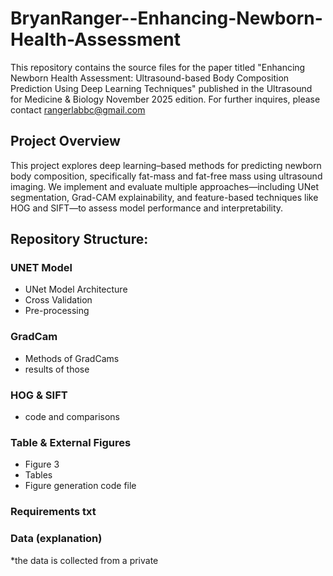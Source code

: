 # BryanRanger--Enhancing-Newborn-Health-Assessment
This repository contains the source files for the paper titled "Enhancing Newborn Health Assessment: Ultrasound-based Body Composition Prediction Using Deep Learning Techniques" published in the Ultrasound for Medicine &amp; Biology November 2025 edition. For further inquires, please contact rangerlabbc@gmail.com

## Project Overview

This project explores deep learning–based methods for predicting newborn body composition, specifically fat-mass and fat-free mass using ultrasound imaging.
We implement and evaluate multiple approaches—including UNet segmentation, Grad-CAM explainability, and feature-based techniques like HOG and SIFT—to assess model performance and interpretability.

## Repository Structure: 
### UNET Model 
- UNet Model Architecture
- Cross Validation
- Pre-processing 

### GradCam 
- Methods of GradCams
- results of those

### HOG & SIFT 
- code and comparisons

### Table & External Figures 
- Figure 3
- Tables
- Figure generation code file 

### Requirements txt 
 

### Data (explanation) 

*the data is collected from a private 
